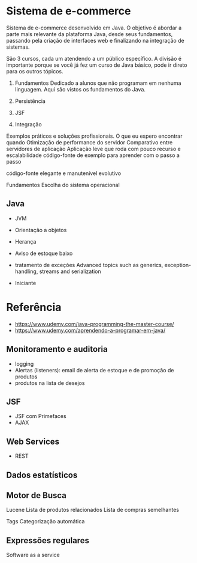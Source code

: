 # Sistema de e-commerce

Sistema de e-commerce desenvolvido em Java. O objetivo é abordar a parte mais relevante da plataforma Java, desde seus fundamentos, passando pela criação de interfaces web e finalizando na integração de sistemas.

São 3 cursos, cada um atendendo a um público específico. A divisão é importante porque se você já fez um curso de Java básico, pode ir direto para os outros tópicos.

1. Fundamentos
Dedicado a alunos que não programam em nenhuma linguagem. Aqui são vistos os fundamentos do Java. 

2. Persistência 


3. JSF


4. Integração



Exemplos práticos e soluções profissionais.
O que eu espero encontrar quando 
Otimização de performance do servidor
Comparativo entre servidores de aplicação
Aplicação leve que roda com pouco recurso e escalabilidade
código-fonte de exemplo para aprender com o passo a passo

código-fonte elegante e manutenível
evolutivo



Fundamentos
Escolha do sistema operacional

## Java
* JVM
* Orientação a objetos
* Herança
* Aviso de estoque baixo
* tratamento de exceções
Advanced topics such as generics, exception-handling, streams and serialization

* Iniciante

# Referência
* https://www.udemy.com/java-programming-the-master-course/
* https://www.udemy.com/aprendendo-a-programar-em-java/


## Monitoramento e auditoria
* logging
* Alertas (listeners): email de alerta de estoque e de promoção de produtos
* produtos na lista de desejos

## JSF

* JSF com Primefaces
* AJAX

## Web Services
* REST

## Dados estatísticos

## Motor de Busca
Lucene
Lista de produtos relacionados
Lista de compras semelhantes

Tags 
Categorização automática

## Expressões regulares

Software as a service
